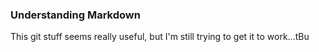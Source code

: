 ### Understanding Markdown

This git stuff seems really useful, but I'm still trying to get it to work...tBu 